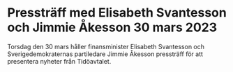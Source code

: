# Pressträff med Elisabeth Svantesson och Jimmie Åkesson 30 mars 2023

Torsdag den 30 mars håller finansminister Elisabeth Svantesson och Sverigedemokraternas partiledare Jimmie Åkesson pressträff för att presentera nyheter från Tidöavtalet.
